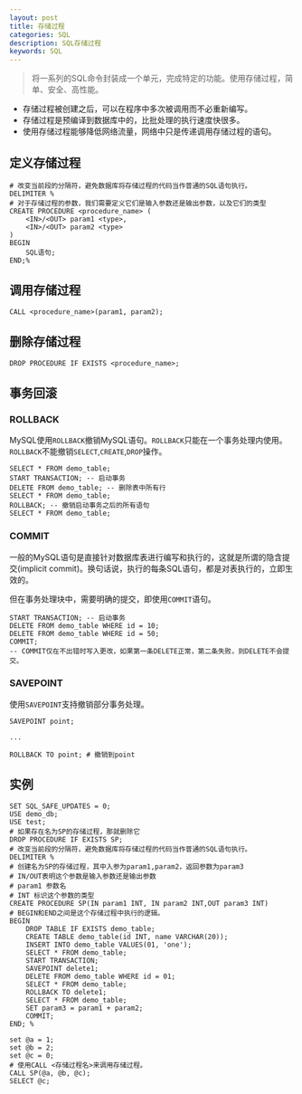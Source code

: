 ```yaml
---
layout: post
title: 存储过程
categories: SQL
description: SQL存储过程
keywords: SQL
---
```


> 将一系列的SQL命令封装成一个单元，完成特定的功能。使用存储过程，简单、安全、高性能。

<!-- more -->

+ 存储过程被创建之后，可以在程序中多次被调用而不必重新编写。
+ 存储过程是预编译到数据库中的，比批处理的执行速度快很多。
+ 使用存储过程能够降低网络流量，网络中只是传递调用存储过程的语句。

## 定义存储过程

```mysql
# 改变当前段的分隔符，避免数据库将存储过程的代码当作普通的SQL语句执行。
DELIMITER %
# 对于存储过程的参数，我们需要定义它们是输入参数还是输出参数，以及它们的类型
CREATE PROCEDURE <procedure_name> (
    <IN>/<OUT> param1 <type>,
    <IN>/<OUT> param2 <type>
)
BEGIN
	SQL语句;
END;%
```

## 调用存储过程

```mysql
CALL <procedure_name>(param1, param2);
```

## 删除存储过程

```mysql
DROP PROCEDURE IF EXISTS <procedure_name>;
```

## 事务回滚

### ROLLBACK

MySQL使用`ROLLBACK`撤销MySQL语句。`ROLLBACK`只能在一个事务处理内使用。`ROLLBACK`不能撤销`SELECT`,`CREATE`,`DROP`操作。

```mysql
SELECT * FROM demo_table;
START TRANSACTION; -- 启动事务
DELETE FROM demo_table; -- 删除表中所有行
SELECT * FROM demo_table;
ROLLBACK; -- 撤销启动事务之后的所有语句
SELECT * FROM demo_table;
```

### COMMIT

一般的MySQL语句是直接针对数据库表进行编写和执行的，这就是所谓的隐含提交(implicit commit)。换句话说，执行的每条SQL语句，都是对表执行的，立即生效的。

但在事务处理块中，需要明确的提交，即使用`COMMIT`语句。

```mysql
START TRANSACTION; -- 启动事务
DELETE FROM demo_table WHERE id = 10;
DELETE FROM demo_table WHERE id = 50;
COMMIT;
-- COMMIT仅在不出错时写入更改，如果第一条DELETE正常，第二条失败，则DELETE不会提交。
```

### SAVEPOINT

使用`SAVEPOINT`支持撤销部分事务处理。

```mysql
SAVEPOINT point;

...

ROLLBACK TO point; # 撤销到point
```



## 实例

```mysql
SET SQL_SAFE_UPDATES = 0;
USE demo_db;
USE test;
# 如果存在名为SP的存储过程，那就删除它
DROP PROCEDURE IF EXISTS SP;
# 改变当前段的分隔符，避免数据库将存储过程的代码当作普通的SQL语句执行。
DELIMITER %
# 创建名为SP的存储过程，其中入参为param1,param2，返回参数为param3
# IN/OUT表明这个参数是输入参数还是输出参数
# param1 参数名
# INT 标识这个参数的类型
CREATE PROCEDURE SP(IN param1 INT, IN param2 INT,OUT param3 INT)
# BEGIN和END之间是这个存储过程中执行的逻辑。
BEGIN
    DROP TABLE IF EXISTS demo_table;
    CREATE TABLE demo_table(id INT, name VARCHAR(20));
    INSERT INTO demo_table VALUES(01, 'one');
    SELECT * FROM demo_table;
    START TRANSACTION;
    SAVEPOINT delete1;
    DELETE FROM demo_table WHERE id = 01;
    SELECT * FROM demo_table;
    ROLLBACK TO delete1;
    SELECT * FROM demo_table;
	SET param3 = param1 + param2;
	COMMIT;
END; %

set @a = 1;
set @b = 2;
set @c = 0;
# 使用CALL <存储过程名>来调用存储过程。
CALL SP(@a, @b, @c);
SELECT @c;


```

